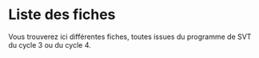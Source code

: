 # Liste des fiches

Vous trouverez ici différentes fiches, toutes issues du programme de SVT du cycle 3 ou du cycle 4. 


